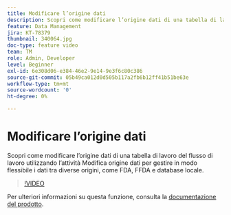 ```yaml
---
title: Modificare l’origine dati
description: Scopri come modificare l’origine dati di una tabella di lavoro del flusso di lavoro utilizzando l’attività Modifica origine dati per gestire in modo flessibile i dati tra diverse origini, come FDA, FFDA e database locale.
feature: Data Management
jira: KT-78379
thumbnail: 340064.jpg
doc-type: feature video
team: TM
role: Admin, Developer
level: Beginner
exl-id: 6e308d06-e384-46e2-9e14-9e3f6c80c386
source-git-commit: 05b49ca012d0d505b117a2fb6b12ff41b51be63e
workflow-type: tm+mt
source-wordcount: '0'
ht-degree: 0%

---
```


# Modificare l’origine dati

Scopri come modificare l’origine dati di una tabella di lavoro del flusso di lavoro utilizzando l’attività Modifica origine dati per gestire in modo flessibile i dati tra diverse origini, come FDA, FFDA e database locale.

>[!VIDEO](https://video.tv.adobe.com/v/340064?quality=12&learn=on)

Per ulteriori informazioni su questa funzione, consulta la [documentazione del prodotto](https://experienceleague.adobe.com/docs/campaign/campaign-v8/config/workflows.html?lang=it#change-data-source-activity).
